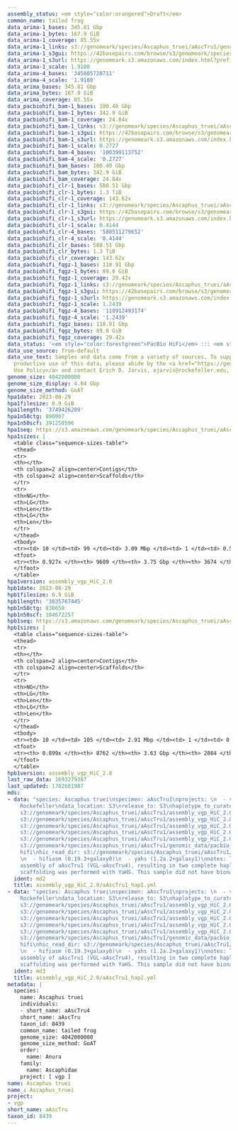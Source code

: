 ```yaml
---
assembly_status: <em style="color:orangered">Draft</em>
common_name: tailed frog
data_arima-1_bases: 345.81 Gbp
data_arima-1_bytes: 167.9 GiB
data_arima-1_coverage: 85.55x
data_arima-1_links: s3://genomeark/species/Ascaphus_truei/aAscTru1/genomic_data/arima/<br>
data_arima-1_s3gui: https://42basepairs.com/browse/s3/genomeark/species/Ascaphus_truei/aAscTru1/genomic_data/arima/
data_arima-1_s3url: https://genomeark.s3.amazonaws.com/index.html?prefix=species/Ascaphus_truei/aAscTru1/genomic_data/arima/
data_arima-1_scale: 1.9180
data_arima-4_bases: '345805720711'
data_arima-4_scale: '1.9180'
data_arima_bases: 345.81 Gbp
data_arima_bytes: 167.9 GiB
data_arima_coverage: 85.55x
data_pacbiohifi_bam-1_bases: 100.40 Gbp
data_pacbiohifi_bam-1_bytes: 342.9 GiB
data_pacbiohifi_bam-1_coverage: 24.84x
data_pacbiohifi_bam-1_links: s3://genomeark/species/Ascaphus_truei/aAscTru1/genomic_data/pacbio_hifi/<br>
data_pacbiohifi_bam-1_s3gui: https://42basepairs.com/browse/s3/genomeark/species/Ascaphus_truei/aAscTru1/genomic_data/pacbio_hifi/
data_pacbiohifi_bam-1_s3url: https://genomeark.s3.amazonaws.com/index.html?prefix=species/Ascaphus_truei/aAscTru1/genomic_data/pacbio_hifi/
data_pacbiohifi_bam-1_scale: 0.2727
data_pacbiohifi_bam-4_bases: '100399113752'
data_pacbiohifi_bam-4_scale: '0.2727'
data_pacbiohifi_bam_bases: 100.40 Gbp
data_pacbiohifi_bam_bytes: 342.9 GiB
data_pacbiohifi_bam_coverage: 24.84x
data_pacbiohifi_clr-1_bases: 580.51 Gbp
data_pacbiohifi_clr-1_bytes: 1.3 TiB
data_pacbiohifi_clr-1_coverage: 143.62x
data_pacbiohifi_clr-1_links: s3://genomeark/species/Ascaphus_truei/aAscTru1/genomic_data/pacbio_hifi/<br>
data_pacbiohifi_clr-1_s3gui: https://42basepairs.com/browse/s3/genomeark/species/Ascaphus_truei/aAscTru1/genomic_data/pacbio_hifi/
data_pacbiohifi_clr-1_s3url: https://genomeark.s3.amazonaws.com/index.html?prefix=species/Ascaphus_truei/aAscTru1/genomic_data/pacbio_hifi/
data_pacbiohifi_clr-1_scale: 0.4144
data_pacbiohifi_clr-4_bases: '580511279652'
data_pacbiohifi_clr-4_scale: '0.4144'
data_pacbiohifi_clr_bases: 580.51 Gbp
data_pacbiohifi_clr_bytes: 1.3 TiB
data_pacbiohifi_clr_coverage: 143.62x
data_pacbiohifi_fqgz-1_bases: 118.91 Gbp
data_pacbiohifi_fqgz-1_bytes: 89.0 GiB
data_pacbiohifi_fqgz-1_coverage: 29.42x
data_pacbiohifi_fqgz-1_links: s3://genomeark/species/Ascaphus_truei/aAscTru1/genomic_data/pacbio_hifi/<br>
data_pacbiohifi_fqgz-1_s3gui: https://42basepairs.com/browse/s3/genomeark/species/Ascaphus_truei/aAscTru1/genomic_data/pacbio_hifi/
data_pacbiohifi_fqgz-1_s3url: https://genomeark.s3.amazonaws.com/index.html?prefix=species/Ascaphus_truei/aAscTru1/genomic_data/pacbio_hifi/
data_pacbiohifi_fqgz-1_scale: 1.2439
data_pacbiohifi_fqgz-4_bases: '118912493174'
data_pacbiohifi_fqgz-4_scale: '1.2439'
data_pacbiohifi_fqgz_bases: 118.91 Gbp
data_pacbiohifi_fqgz_bytes: 89.0 GiB
data_pacbiohifi_fqgz_coverage: 29.42x
data_status: '<em style="color:forestgreen">PacBio HiFi</em> ::: <em style="color:forestgreen">Arima</em>'
data_use_source: from-default
data_use_text: Samples and data come from a variety of sources. To support fair and
  productive use of this data, please abide by the <a href="https://genome10k.soe.ucsc.edu/data-use-policies/">Data
  Use Policy</a> and contact Erich D. Jarvis, ejarvis@rockefeller.edu, with any questions.
genome_size: 4042000000
genome_size_display: 4.04 Gbp
genome_size_method: GoAT
hpa1date: 2023-08-29
hpa1filesize: 0.9 GiB
hpa1length: '3749426209'
hpa1n50ctg: 890007
hpa1n50scf: 391258596
hpa1seq: https://s3.amazonaws.com/genomeark/species/Ascaphus_truei/aAscTru1/assembly_vgp_HiC_2.0/aAscTru1.HiC.hap1.20230829.fasta.gz
hpa1sizes: |
  <table class="sequence-sizes-table">
  <thead>
  <tr>
  <th></th>
  <th colspan=2 align=center>Contigs</th>
  <th colspan=2 align=center>Scaffolds</th>
  </tr>
  <tr>
  <th>NG</th>
  <th>LG</th>
  <th>Len</th>
  <th>LG</th>
  <th>Len</th>
  </tr>
  </thead>
  <tbody>
  <tr><td> 10 </td><td> 99 </td><td> 3.09 Mbp </td><td> 1 </td><td> 0.50 Gbp </td></tr><tr><td> 20 </td><td> 254 </td><td> 2.19 Mbp </td><td> 2 </td><td> 491.63 Mbp </td></tr><tr><td> 30 </td><td> 470 </td><td> 1.60 Mbp </td><td> 3 </td><td> 478.05 Mbp </td></tr><tr><td> 40 </td><td> 765 </td><td> 1.18 Mbp </td><td> 4 </td><td> 437.14 Mbp </td></tr><tr style="background-color:#cccccc;"><td> 50 </td><td> 1158 </td><td style="background-color:#ff8888;"> 0.89 Mbp </td><td> 5 </td><td style="background-color:#88ff88;"> 391.26 Mbp </td></tr><tr><td> 60 </td><td> 1695 </td><td> 0.64 Mbp </td><td> 7 </td><td> 116.34 Mbp </td></tr><tr><td> 70 </td><td> 2463 </td><td> 425.20 Kbp </td><td> 12 </td><td> 48.77 Mbp </td></tr><tr><td> 80 </td><td> 3737 </td><td> 234.75 Kbp </td><td> 62 </td><td> 1.81 Mbp </td></tr><tr><td> 90 </td><td> 6766 </td><td> 68.42 Kbp </td><td> 1223 </td><td> 103.75 Kbp </td></tr><tr><td> 100 </td><td> 0 </td><td>  </td><td> 0 </td><td>  </td></tr></tbody>
  <tfoot>
  <tr><th> 0.927x </th><th> 9609 </th><th> 3.75 Gbp </th><th> 3674 </th><th> 3.75 Gbp </th></tr>
  </tfoot>
  </table>
hpa1version: assembly_vgp_HiC_2.0
hpb1date: 2023-08-29
hpb1filesize: 0.9 GiB
hpb1length: '3635767445'
hpb1n50ctg: 836650
hpb1n50scf: 184672257
hpb1seq: https://s3.amazonaws.com/genomeark/species/Ascaphus_truei/aAscTru1/assembly_vgp_HiC_2.0/aAscTru1.HiC.hap2.20230829.fasta.gz
hpb1sizes: |
  <table class="sequence-sizes-table">
  <thead>
  <tr>
  <th></th>
  <th colspan=2 align=center>Contigs</th>
  <th colspan=2 align=center>Scaffolds</th>
  </tr>
  <tr>
  <th>NG</th>
  <th>LG</th>
  <th>Len</th>
  <th>LG</th>
  <th>Len</th>
  </tr>
  </thead>
  <tbody>
  <tr><td> 10 </td><td> 105 </td><td> 2.91 Mbp </td><td> 1 </td><td> 0.92 Gbp </td></tr><tr><td> 20 </td><td> 276 </td><td> 2.01 Mbp </td><td> 1 </td><td> 0.92 Gbp </td></tr><tr><td> 30 </td><td> 509 </td><td> 1.50 Mbp </td><td> 2 </td><td> 0.60 Gbp </td></tr><tr><td> 40 </td><td> 817 </td><td> 1.13 Mbp </td><td> 3 </td><td> 330.89 Mbp </td></tr><tr style="background-color:#cccccc;"><td> 50 </td><td> 1234 </td><td style="background-color:#ff8888;"> 0.84 Mbp </td><td> 4 </td><td style="background-color:#88ff88;"> 184.67 Mbp </td></tr><tr><td> 60 </td><td> 1810 </td><td> 0.58 Mbp </td><td> 9 </td><td> 59.52 Mbp </td></tr><tr><td> 70 </td><td> 2668 </td><td> 373.13 Kbp </td><td> 17 </td><td> 42.34 Mbp </td></tr><tr><td> 80 </td><td> 4164 </td><td> 190.81 Kbp </td><td> 99 </td><td> 1.18 Mbp </td></tr><tr><td> 90 </td><td> 0 </td><td>  </td><td> 0 </td><td>  </td></tr><tr><td> 100 </td><td> 0 </td><td>  </td><td> 0 </td><td>  </td></tr></tbody>
  <tfoot>
  <tr><th> 0.899x </th><th> 8762 </th><th> 3.63 Gbp </th><th> 2884 </th><th> 3.64 Gbp </th></tr>
  </tfoot>
  </table>
hpb1version: assembly_vgp_HiC_2.0
last_raw_data: 1693279387
last_updated: 1702681987
mds:
- data: "species: Ascaphus truei\nspecimen: aAscTru1\nprojects: \n  - vgp\nassembled_by_group:
    Rockefeller\ndata_location: S3\nrelease_to: S3\nhaplotype_to_curate: hap1\nhap1:
    s3://genomeark/species/Ascaphus_truei/aAscTru1/assembly_vgp_HiC_2.0/aAscTru1.HiC.hap1.20230829.fasta.gz\nhap2:
    s3://genomeark/species/Ascaphus_truei/aAscTru1/assembly_vgp_HiC_2.0/aAscTru1.HiC.hap2.20230829.fasta.gz\npretext_hap1:
    s3://genomeark/species/Ascaphus_truei/aAscTru1/assembly_vgp_HiC_2.0/evaluation/hap1/pretext/aAscTru1_hap1_s2.pretext\npretext_hap2:
    s3://genomeark/species/Ascaphus_truei/aAscTru1/assembly_vgp_HiC_2.0/evaluation/hap2/pretext/aAscTru1_hap2_s2.pretext\nkmer_spectra_img:
    s3://genomeark/species/Ascaphus_truei/aAscTru1/assembly_vgp_HiC_2.0/evaluation/merqury/aAscTru1_png/\npacbio_read_dir:
    s3://genomeark/species/Ascaphus_truei/aAscTru1/genomic_data/pacbio_hifi/\npacbio_read_type:
    hifi\nhic_read_dir: s3://genomeark/species/Ascaphus_truei/aAscTru1/genomic_data/arima/\npipeline:
    \n  - hifiasm (0.19.3+galaxy0)\n  - yahs (1.2a.2+galaxy1)\nnotes: This was a Hifiasm-HiC
    assembly of aAscTru1 (VGL-aAscTru4), resulting in two complete haplotypes. HiC
    scaffolding was performed with YaHS. This sample did not have bionano data. "
  ident: md2
  title: assembly_vgp_HiC_2.0/aAscTru1_hap1.yml
- data: "species: Ascaphus truei\nspecimen: aAscTru1\nprojects: \n  - vgp\nassembled_by_group:
    Rockefeller\ndata_location: S3\nrelease_to: S3\nhaplotype_to_curate: hap2\nhap1:
    s3://genomeark/species/Ascaphus_truei/aAscTru1/assembly_vgp_HiC_2.0/aAscTru1.HiC.hap1.20230829.fasta.gz\nhap2:
    s3://genomeark/species/Ascaphus_truei/aAscTru1/assembly_vgp_HiC_2.0/aAscTru1.HiC.hap2.20230829.fasta.gz\npretext_hap1:
    s3://genomeark/species/Ascaphus_truei/aAscTru1/assembly_vgp_HiC_2.0/evaluation/hap1/pretext/aAscTru1_hap1_s2.pretext\npretext_hap2:
    s3://genomeark/species/Ascaphus_truei/aAscTru1/assembly_vgp_HiC_2.0/evaluation/hap2/pretext/aAscTru1_hap2_s2.pretext\nkmer_spectra_img:
    s3://genomeark/species/Ascaphus_truei/aAscTru1/assembly_vgp_HiC_2.0/evaluation/merqury/aAscTru1_png/\npacbio_read_dir:
    s3://genomeark/species/Ascaphus_truei/aAscTru1/genomic_data/pacbio_hifi/\npacbio_read_type:
    hifi\nhic_read_dir: s3://genomeark/species/Ascaphus_truei/aAscTru1/genomic_data/arima/\npipeline:
    \n  - hifiasm (0.19.3+galaxy0)\n  - yahs (1.2a.2+galaxy1)\nnotes: This was a Hifiasm-HiC
    assembly of aAscTru1 (VGL-aAscTru4), resulting in two complete haplotypes. HiC
    scaffolding was performed with YaHS. This sample did not have bionano data. "
  ident: md3
  title: assembly_vgp_HiC_2.0/aAscTru1_hap2.yml
metadata: |
  species:
    name: Ascaphus truei
    individuals:
    - short_name: aAscTru4
    short_name: aAscTru
    taxon_id: 8439
    common_name: tailed frog
    genome_size: 4042000000
    genome_size_method: GoAT
    order:
      name: Anura
    family:
      name: Ascaphidae
    project: [ vgp ]
name: Ascaphus truei
name_: Ascaphus_truei
project:
- vgp
short_name: aAscTru
taxon_id: 8439
---
```

